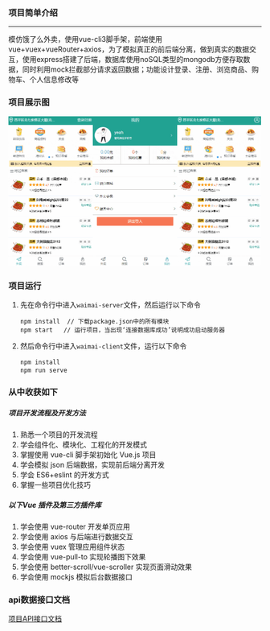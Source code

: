 ### 项目简单介绍

---

模仿饿了么外卖，使用vue-cli3脚手架，前端使用vue+vuex+vueRouter+axios，为了模拟真正的前后端分离，做到真实的数据交互，使用express搭建了后端，数据库使用noSQL类型的mongodb方便存取数据，同时利用mock拦截部分请求返回数据；功能设计登录、注册、浏览商品、购物车、个人信息修改等 

### 项目展示图

<img src='./image/登录.gif' style='width: 33.3%'><img src='./image/修改个人信息.gif' style='width: 33.3%'><img src='./image/商品浏览1.gif' style='width: 33.3%'>

### 项目运行

1. 先在命令行中进入`waimai-server`文件，然后运行以下命令

   ```node
   npm install  // 下载package.json中的所有模块
   npm start   // 运行项目，当出现‘连接数据库成功’说明成功启动服务器
   ```

2. 然后命令行中进入`waimai-client`文件，运行以下命令

   ```node
   npm install
   npm run serve
   ```

### 从中收获如下

##### 项目开发流程及开发方法 

1. 熟悉一个项目的开发流程
2. 学会组件化、模块化、工程化的开发模式 
3. 掌握使用 vue-cli 脚手架初始化 Vue.js 项目
4. 学会模拟 json 后端数据，实现前后端分离开发 
5. 学会 ES6+eslint 的开发方式 
6. 掌握一些项目优化技巧 

##### 以下Vue 插件及第三方插件库

1. 学会使用 vue-router 开发单页应用 
2. 学会使用 axios 与后端进行数据交互
3. 学会使用 vuex 管理应用组件状态
4. 学会使用 vue-pull-to 实现轮播图下效果
5. 学会使用 better-scroll/vue-scroller 实现页面滑动效果
6. 学会使用 mockjs 模拟后台数据接口  

### api数据接口文档

[项目API接口文档](https://github.com/W-Qing/Vue-MintShop/blob/master/mintshop-server/API.md)